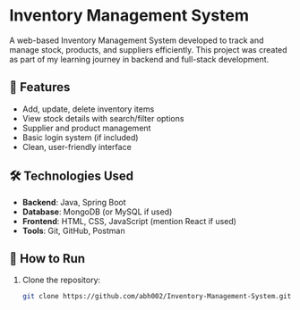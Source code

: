 # Inventory Management System

A web-based Inventory Management System developed to track and manage stock, products, and suppliers efficiently. This project was created as part of my learning journey in backend and full-stack development.

## 🔧 Features

- Add, update, delete inventory items
- View stock details with search/filter options
- Supplier and product management
- Basic login system (if included)
- Clean, user-friendly interface

## 🛠️ Technologies Used

- **Backend**: Java, Spring Boot
- **Database**: MongoDB (or MySQL if used)
- **Frontend**: HTML, CSS, JavaScript (mention React if used)
- **Tools**: Git, GitHub, Postman

## 🚀 How to Run

1. Clone the repository:
   ```bash
   git clone https://github.com/abh002/Inventory-Management-System.git
